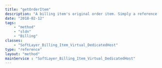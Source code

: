 ```yaml
---
title: "getOrderItem"
description: "A billing item's original order item. Simply a reference to the original order from which this billing item was created."
date: "2018-02-12"
tags:
    - "method"
    - "sldn"
    - "Billing"
classes:
    - "SoftLayer_Billing_Item_Virtual_DedicatedHost"
type: "reference"
layout: "method"
mainService : "SoftLayer_Billing_Item_Virtual_DedicatedHost"
---
```

